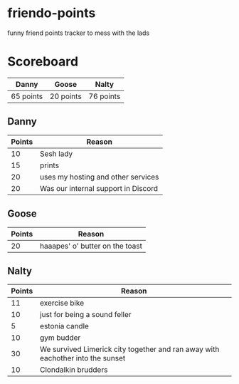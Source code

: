 # friendo-points
funny friend points tracker to mess with the lads

# Scoreboard
| Danny | Goose | Nalty |
|---|---|---|
| 65 points | 20 points | 76 points |

## Danny
| Points | Reason |
|---|---|
| 10 | Sesh lady |
| 15 | prints |
| 20 | uses my hosting and other services |
| 20 | Was our internal support in Discord |

## Goose
| Points | Reason |
|---|---|
| 20 | haaapes' o' butter on the toast |

## Nalty
| Points | Reason |
|---|---|
| 11 | exercise bike |
| 10 | just for being a sound feller |
| 5 | estonia candle |
| 10 | gym budder |
| 30 | We survived Limerick city together and ran away with eachother into the sunset |
| 10 | Clondalkin brudders |
